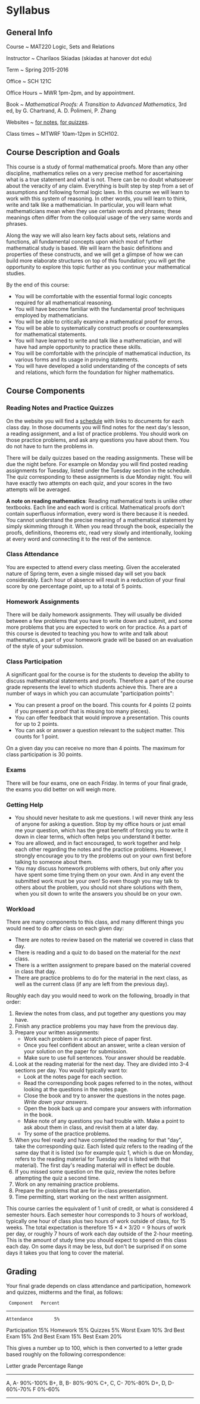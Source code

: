 # Syllabus

## General Info

Course
  ~ MAT220 Logic, Sets and Relations

Instructor
  ~ Charilaos Skiadas (skiadas at hanover dot edu)

Term
  ~ Spring 2015-2016

Office
  ~ SCH 121C

Office Hours
  ~ MWR 1pm-2pm, and by appointment.

Book
  ~ *Mathematical Proofs: A Transition to Advanced Mathematics*, 3rd ed, by G. Chartrand, A. D. Polimeni, P. Zhang

Websites
  ~ [for notes](skiadas.github.io/LogicSetsCourse/site/), [for quizzes](https://moodle.hanover.edu/course/view.php?id=1619).

Class times
  ~ MTWRF 10am-12pm in SCH102.

## Course Description and Goals

This course is a study of formal mathematical proofs. More than any other discipline, mathematics relies on a very precise method for ascertaining what is a true statement and what is not. There can be no doubt whatsoever about the veracity of any claim. Everything is built step by step from a set of assumptions and following formal logic laws. In this course we will learn to work with this system of reasoning. In other words, you will learn to think, write and talk like a mathematician. In particular, you will learn what mathematicians mean when they use certain words and phrases; these meanings often differ from the colloquial usage of the very same words and phrases.

Along the way we will also learn key facts about sets, relations and functions, all fundamental concepts upon which most of further mathematical study is based. We will learn the basic definitions and properties of these constructs, and we will get a glimpse of how we can build more elaborate structures on top of this foundation; you will get the opportunity to explore this topic further as you continue your mathematical studies.

By the end of this course:

- You will be comfortable with the essential formal logic concepts required for all mathematical reasoning.
- You will have become familiar with the fundamental proof techniques employed by mathematicians.
- You will be able to critically examine a mathematical proof for errors.
- You will be able to systematically construct proofs or counterexamples for mathematical statements.
- You will have learned to write and talk like a mathematician, and will have had ample opportunity to practice these skills.
- You will be comfortable with the principle of mathematical induction, its various forms and its usage in proving statements.
- You will have developed a solid understanding of the concepts of sets and relations, which form the foundation for higher mathematics.

## Course Components

### Reading Notes and Practice Quizzes

On the website you will find a [schedule](http://skiadas.github.io/LogicSetsCourse/site/schedule.html) with links to documents for each class day. In those documents you will find notes for the next day's lesson, a reading assignment, and a list of practice problems. You should work on those practice problems, and ask any questions you have about them. You do not have to turn the problems in.

There will be daily quizzes based on the reading assignments. These will be due the night before. For example on Monday you will find posted reading assignments for Tuesday, listed under the Tuesday section in the schedule. The quiz corresponding to these assignments is due Monday night. You will have exactly two attempts on each quiz, and your scores in the two attempts will be averaged.

**A note on reading mathematics**: Reading mathematical texts is unlike other textbooks. Each line and each word is critical. Mathematical proofs don't contain superfluous information, every word is there because it is needed. You cannot understand the precise meaning of a mathematical statement by simply skimming through it. When you read through the book, especially the proofs, definitions, theorems etc, read very slowly and intentionally, looking at every word and connecting it to the rest of the sentence.

### Class Attendance

You are expected to attend every class meeting. Given the accelerated nature of Spring term, even a single missed day will set you back considerably. Each hour of absence will result in a reduction of your final score by one percentage point, up to a total of 5 points.

### Homework Assignments

There will be daily homework assignments. They will usually be divided between a few problems that you have to write down and submit, and some more problems that you are expected to work on for practice. As a part of this course is devoted to teaching you how to write and talk about mathematics, a part of your homework grade will be based on an evaluation of the style of your submission.

### Class Participation

A significant goal for the course is for the students to develop the ability to discuss mathematical statements and proofs. Therefore a part of the course grade represents the level to which students achieve this. There are a number of ways in which you can accumulate "participation points":

- You can present a proof on the board. This counts for 4 points (2 points if you present a proof that is missing too many pieces).
- You can offer feedback that would improve a presentation. This counts for up to 2 points.
- You can ask or answer a question relevant to the subject matter. This counts for 1 point.

On a given day you can receive no more than 4 points. The maximum for class participation is 30 points.

### Exams

There will be four exams, one on each Friday. In terms of your final grade, the exams you did better on will weigh more.

### Getting Help

- You should never hesitate to ask me questions. I will never think any less of anyone for asking a question. Stop by my office hours or just email me your question, which has the great benefit of forcing you to write it down in clear terms, which often helps you understand it better.
- You are allowed, and in fact encouraged, to work together and help each other regarding the notes and the practice problems. However, I strongly encourage you to try the problems out on your own first before talking to someone about them.
- You may discuss homework problems with others, but only after you have spent some time trying them on your own. And in any event the submitted work must be your own! So even though you may talk to others about the problem, you should not share solutions with them, when you sit down to write the answers you should be on your own.

### Workload

There are many components to this class, and many different things you would need to do after class on each given day:

- There are notes to review based on the material we covered in class that day.
- There is reading and a quiz to do based on the material for the *next* class.
- There is a written assignment to prepare based on the material covered in class that day.
- There are practice problems to do for the material in the next class, as well as the current class (if any are left from the previous day).

Roughly each day you would need to work on the following, broadly in that order:

1. Review the notes from class, and put together any questions you may have.
2. Finish any practice problems you may have from the previous day.
3. Prepare your written assignments:
    - Work each problem in a scratch piece of paper first.
    - Once you feel confident about an answer, write a clean version of your solution on the paper for submission.
    - Make sure to use full sentences. Your answer should be readable.
4. Look at the reading material for the next day. They are divided into 3-4 sections per day. You would typically want to:
    - Look at the notes page for each section.
    - Read the corresponding book pages referred to in the notes, without looking at the questions in the notes page.
    - Close the book and try to answer the questions in the notes page. *Write down your answers.*
    - Open the book back up and compare your answers with information in the book.
    - Make note of any questions you had trouble with. Make a point to ask about them in class, and revisit them at a later day.
    - Try some of the practice problems.
5. When you feel ready and have completed the reading for that "day", take the corresponding quiz. Each listed quiz refers to the reading of the same day that it is listed (so for example quiz 1, which is due on Monday, refers to the reading material for Tuesday and is listed with that material). The first day's reading material will in effect be double.
6. If you missed some question on the quiz, review the notes before attempting the quiz a second time.
7. Work on any remaining practice problems.
8. Prepare the problems that are for in-class presentation.
8. Time permitting, start working on the next written assignment.

This course carries the equivalent of 1 unit of credit, or what is considered 4 semester hours. Each semester hour corresponds to 3 hours of workload, typically one hour of class plus two hours of work outside of class, for 15 weeks. The total expectation is therefore $15\times 4\times 3 /20 = 9$ hours of work per day, or roughly 7 hours of work each day outside of the 2-hour meeting. This is the amount of study time you should expect to spend on this class each day. On some days it may be less, but don't be surprised if on some days it takes you that long to cover the material.

## Grading

Your final grade depends on class attendance and participation, homework and quizzes, midterms and the final, as follows:

     Component   Percent
--------------  --------
    Attendance        5%
 Participation       15%
      Homework       15%
       Quizzes        5%
    Worst Exam       10%
 3rd Best Exam       15%
 2nd Best Exam       15%
     Best Exam       20%

This gives a number up to 100, which is then converted to a letter grade based roughly on the following correspondence:

 Letter grade     Percentage Range
--------------   -----------------
   A, A-                  90%-100%
   B+, B, B-               80%-90%
   C+, C, C-               70%-80%
   D+, D, D-               60%-70%
      F                     0%-60%
--------------   -----------------


